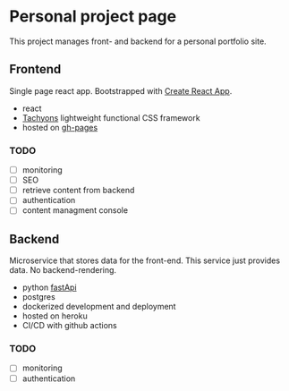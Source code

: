 # Personal project page

This project manages front- and backend for a personal portfolio site.

## Frontend

Single page react app. Bootstrapped with [Create React App](https://github.com/facebook/create-react-app).

* react
* [Tachyons](https://tachyons.io//) lightweight functional CSS framework
* hosted on [gh-pages](https://kimko.github.io/personal/#/)

### TODO

- [ ] monitoring
- [ ] SEO
- [ ] retrieve content from backend
- [ ] authentication
- [ ] content managment console

## Backend

Microservice that stores data for the front-end. This service just provides data. No backend-rendering.

* python  [fastApi](https://fastapi.tiangolo.com/)
* postgres
* dockerized development and deployment
* hosted on heroku
* CI/CD with github actions

### TODO

- [ ] monitoring
- [ ] authentication
